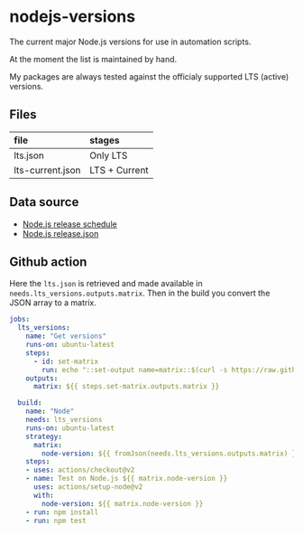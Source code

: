 # nodejs-versions

The current major Node.js versions for use in
automation scripts.

At the moment the list is maintained by hand.

My packages are always tested against the officialy
supported LTS (active) versions.


## Files

file             | stages
:----------------|:------
lts.json         | Only LTS
lts-current.json | LTS + Current


## Data source

- [Node.js release schedule](https://nodejs.org/en/about/releases/)
- [Node.js release.json](https://raw.githubusercontent.com/nodejs/Release/main/schedule.json)


## Github action

Here the `lts.json` is retrieved and made available in
`needs.lts_versions.outputs.matrix`.
Then in the build you convert the JSON array to a matrix.


```yml
jobs:
  lts_versions:
    name: "Get versions"
    runs-on: ubuntu-latest
    steps:
      - id: set-matrix
        run: echo "::set-output name=matrix::$(curl -s https://raw.githubusercontent.com/fvdm/nodejs-versions/main/lts.json)"
    outputs:
      matrix: ${{ steps.set-matrix.outputs.matrix }}

  build:
    name: "Node"
    needs: lts_versions
    runs-on: ubuntu-latest
    strategy:
      matrix:
        node-version: ${{ fromJson(needs.lts_versions.outputs.matrix) }}
    steps:
    - uses: actions/checkout@v2
    - name: Test on Node.js ${{ matrix.node-version }}
      uses: actions/setup-node@v2
      with:
        node-version: ${{ matrix.node-version }}
    - run: npm install
    - run: npm test
```
